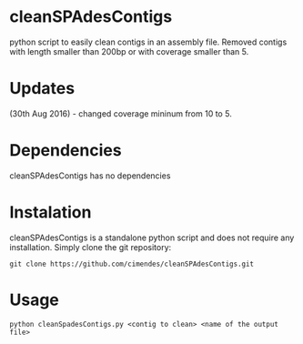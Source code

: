 # cleanSPAdesContigs

python script to easily clean contigs in an assembly file. Removed contigs with length smaller than 200bp or with coverage smaller than 5. 

# Updates
  (30th Aug 2016) - changed coverage mininum from 10 to 5.

# Dependencies
cleanSPAdesContigs has no dependencies

# Instalation
cleanSPAdesContigs is a standalone python script and does not require any installation. Simply clone the git repository:

    git clone https://github.com/cimendes/cleanSPAdesContigs.git

# Usage
    python cleanSpadesContigs.py <contig to clean> <name of the output file>

